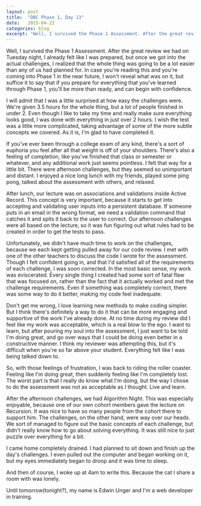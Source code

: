 ```yaml
---
layout: post
title:  "DBC Phase 1, Day 13"
date:   2015-04-22
categories: blog
excerpt: "Well, I survived the Phase 1 Assessment. After the great review we had on Tuesday night, I already felt like I was prepared, but once we got into the actual challenges, I realized that the whole thing was going to be a lot easier than any of us had planned for. In case you're reading this and you're coming into Phase 1 in the near future, I won't reveal what was on it, but suffice it to say that if you prepare for everything that you've learned through Phase 1, you'll be more than ready, and can begin with confidence."
---
```


Well, I survived the Phase 1 Assessment. After the great review we had on Tuesday night, I already felt like I was prepared, but once we got into the actual challenges, I realized that the whole thing was going to be a lot easier than any of us had planned for. In case you're reading this and you're coming into Phase 1 in the near future, I won't reveal what was on it, but suffice it to say that if you prepare for everything that you've learned through Phase 1, you'll be more than ready, and can begin with confidence.

I will admit that I was a little surprised at how easy the challenges were. We're given 3.5 hours for the whole thing, but a lot of people finished in under 2. Even though I like to take my time and really make sure everything looks good, I was done with everything in just over 2 hours. I wish the test was a little more complicated, taking advantage of some of the more subtle concepts we covered. As it is, I'm glad to have completed it.

If you've ever been through a college exam of any kind, there's a sort of euphoria you feel after all that weight is off of your shoulders. There's also a feeling of completion, like you've finished that class or semester or whatever, and any additional work just seems pointless. I felt that way for a little bit. There were afternoon challenges, but they seemed so unimportant and distant. I enjoyed a nice long lunch with my friends, played some ping pong, talked about the assessment with others, and relaxed.

After lunch, our lecture was on associations and validations inside Active Record. This concept is very important, because it starts to get into accepting and validating user inputs into a persistent database. If someone puts in an email in the wrong format, we need a validation command that catches it and spits it back to the user to correct. Our afternoon challenges were all based on the lecture, so it was fun figuring out what rules had to be created in order to get the tests to pass.

Unfortunately, we didn't have much time to work on the challenges, because we each kept getting pulled away for our code review. I met with one of the other teachers to discuss the code I wrote for the assessment. Though I felt confident going in, and that I'd satisfied all of the requirements of each challenge, I was soon corrected. In the most basic sense, my work was eviscerated. Every single thing I created had some sort of fatal flaw that was focused on, rather than the fact that it actually worked and met the challenge requirements. Even if something was completely correct, there was some way to do it better, making my code feel inadequate.

Don't get me wrong, I love learning new methods to make coding simpler. But I think there's definitely a way to do it that can be more engaging and supportive of the work I've already done. At no time during my review did I feel like my work was acceptable, which is a real blow to the ego. I want to learn, but after pouring my soul into the assessment, I just want to be told I'm doing great, and go over ways that I could be doing even better in a constructive manner. I think my reviewer was attempting this, but it's difficult when you're so far above your student. Everything felt like I was being talked down to.

So, with those feelings of frustration, I was back to riding the roller coaster. Feeling like I'm doing great, then suddenly feeling like I'm completely lost. The worst part is that I really do know what I'm doing, but the way I chose to do the assessment was not as acceptable as I thought. Live and learn.

After the afternoon challenges, we had Algorithm Night. This was especially enjoyable, because one of our own cohort members gave the lecture on Recursion. It was nice to have so many people from the cohort there to support him. The challenges, on the other hand, were way over our heads. We sort of managed to figure out the basic concepts of each challenge, but didn't really know how to go about solving everything. It was still nice to just puzzle over everything for a bit.

I came home completely drained. I had planned to sit down and finish up the day's challenges. I even pulled out the computer and began working on it, but my eyes immediately began to droop and it was time to sleep.

And then of course, I woke up at 4am to write this. Because the cat I share a room with was lonely.

Until tomorrow(tonight?), my name is Edwin Unger and I'm a web developer in training.

